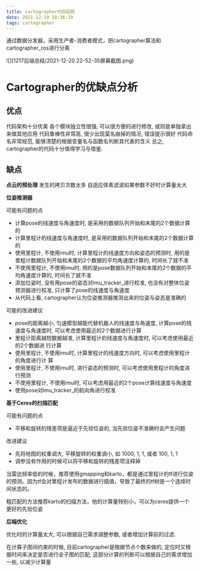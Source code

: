 ```yaml
---
title: cartographer代码回顾
date: 2021-12-19 18:38:29
tags: cartographer
---
```


通过数据分发器，采用生产者-消费者模式，把cartographer算法和cartographer_ros进行分离

![](1217后端总结/2021-12-20 22-52-35屏幕截图.png)

# Cartographer的优缺点分析
##  优点
代码架构十分优美
各个模块独立性很强, 可以很方便的进行修改, 或则是单独拿出来做其他应用
代码鲁棒性非常高, 很少出现莫名崩掉的情况, 错误提示很好
代码命名非常规范, 能够清楚的根据变量名与函数名判断其代表的含义
总之, cartographer的代码十分值得学习与借鉴.

## 缺点

**点云的预处理**
发生的拷贝次数太多
自适应体素滤波如果参数不好时计算量太大

**位姿推测器**

可能有问题的点

- 计算pose的线速度与角速度时, 是采用的数据队列开始和末尾的2个数据计算的
- 计算里程计的线速度与角速度时, 是采用的数据队列开始和末尾的2个数据计算的
- 使用里程计, 不使用imu时, 计算里程计的线速度方向和姿态的预测时, 用的是里程计数据队列开始和末尾的2个数据的平均角速度计算的, 时间长了就不准
- 不使用里程计, 不使用imu时, 用的是pose数据队列开始和末尾的2个数据的平均角速度计算的, 时间长了就不准
- 添加位姿时, 没有用pose的姿态对imu_tracker_进行校准, 也没有对整体位姿预测器进行校准, 只计算了pose的线速度与角速度
- 从代码上看, cartographer认为位姿推测器推测出来的位姿与姿态是准确的

可能的改进建议

- pose的距离越小, 匀速模型越能代替机器人的线速度与角速度, 计算pose的线速度与角速度时, 可以考虑使用最近的2个数据进行计算
- 里程计距离越短数据越准, 计算里程计的线速度与角速度时, 可以考虑使用最近的2个数据进
  行计算
- 使用里程计, 不使用imu时, 计算里程计的线速度方向时, 可以考虑使用里程计的角度进行计
  算
- 使用里程计, 不使用imu时, 进行姿态的预测时, 可以考虑使用里程计的角度进行预测
- 不使用里程计, 不使用imu时, 可以考虑用最近的2个pose计算线速度与角速度
- 使用pose对imu_tracker_的航向角进行校准

 **基于Ceres的扫描匹配**

可能有问题的点

- 平移和旋转的残差项是逼近于先验位姿的, 当先验位姿不准确时会产生问题

改进建议

- 先将地图的权重调大, 平移旋转的权重调小, 如 1000, 1, 1, 或者 100, 1, 1
- 调参没有作用的时候可以将平移和旋转的残差项注释掉

当雷达频率低的时候，推荐使用gmapping和karto，都是通过里程计的tf进行位姿的预测。因为tf会对里程计发布的数据进行插值，导致了最终的tf树是一个连续时间状态的。

粗匹配的方法推荐karto的扫描方法，他的计算量特别小，可以为ceres提供一个更好的先验位姿

**后端优化**

优化时的计算量太大, 可以根据自己需求调整参数, 或者增加计算前的过滤.

在计算子图间约束的时候, 目前cartographer是根据节点个数来做的, 定位时又根据时间来决定是否进行全子图的匹配, 这部分计算的判断可以根据自己的需求增加一些, 以减少计算量
